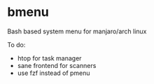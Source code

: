 # bmenu
Bash based system menu for manjaro/arch linux

To do:
- htop for task manager
- sane frontend for scanners
- use fzf instead of pmenu
